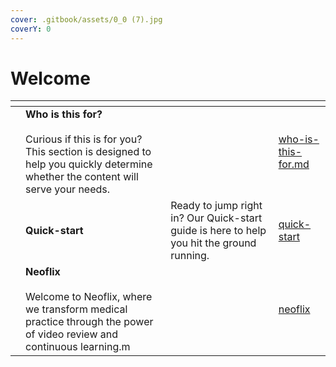 ```yaml
---
cover: .gitbook/assets/0_0 (7).jpg
coverY: 0
---
```


# Welcome



<table data-view="cards"><thead><tr><th></th><th></th><th></th><th data-hidden data-card-target data-type="content-ref"></th></tr></thead><tbody><tr><td></td><td><strong>Who is this for?</strong><br><br>Curious if this is for you? This section is designed to help you quickly determine whether the content will serve your needs.</td><td></td><td><a href="welcome/who-is-this-for.md">who-is-this-for.md</a></td></tr><tr><td></td><td><strong>Quick-start</strong><br></td><td>Ready to jump right in? Our Quick-start guide is here to help you hit the ground running.</td><td><a href="welcome/quick-start/">quick-start</a></td></tr><tr><td></td><td><strong>Neoflix</strong><br><br>Welcome to Neoflix, where we transform medical practice through the power of video review and continuous learning.m</td><td></td><td><a href="welcome/neoflix/">neoflix</a></td></tr></tbody></table>
